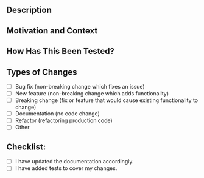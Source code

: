 ## Description

## Motivation and Context

## How Has This Been Tested?

## Types of Changes

- [ ] Bug fix (non-breaking change which fixes an issue)
- [ ] New feature (non-breaking change which adds functionality)
- [ ] Breaking change (fix or feature that would cause existing functionality to change)
- [ ] Documentation (no code change)
- [ ] Refactor (refactoring production code)
- [ ] Other <!--- (provide information) -->

## Checklist:

- [ ] I have updated the documentation accordingly.
- [ ] I have added tests to cover my changes.
